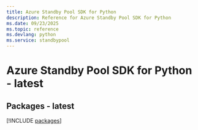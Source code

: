 ```yaml
---
title: Azure Standby Pool SDK for Python
description: Reference for Azure Standby Pool SDK for Python
ms.date: 09/23/2025
ms.topic: reference
ms.devlang: python
ms.service: standbypool
---
```

# Azure Standby Pool SDK for Python - latest
## Packages - latest
[!INCLUDE [packages](standby-pool-index.md)]